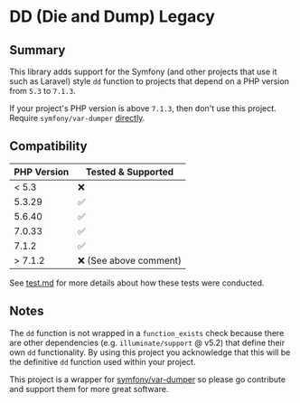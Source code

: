 # DD (Die and Dump) Legacy

## Summary
This library adds support for the Symfony (and other projects that use it such as Laravel) style `dd` function to projects that depend on a PHP version from `5.3` to `7.1.3`. 

If your project's PHP version is above `7.1.3`, then don't use this project. Require `symfony/var-dumper` [directly](https://symfony.com/components/VarDumper).

## Compatibility

| PHP Version | Tested & Supported     |
|-------------|------------------------|
| < 5.3       | ❌                      |
| 5.3.29      | ✅                      |
| 5.6.40      | ✅                      |
| 7.0.33      | ✅                      |
| 7.1.2       | ✅                      |
| \> 7.1.2    | ❌  (See above comment) |

See [test.md](./documentation/test.md) for more details about how these tests were conducted.

## Notes
The `dd` function is not wrapped in a `function_exists` check because there are other dependencies (e.g. `illuminate/support` @ v5.2) that define their own `dd` functionality. By using this project you acknowledge that this will be the definitive `dd` function used within your project.

This project is a wrapper for [symfony/var-dumper](https://symfony.com/components/VarDumper) so please go contribute and support them for more great software.